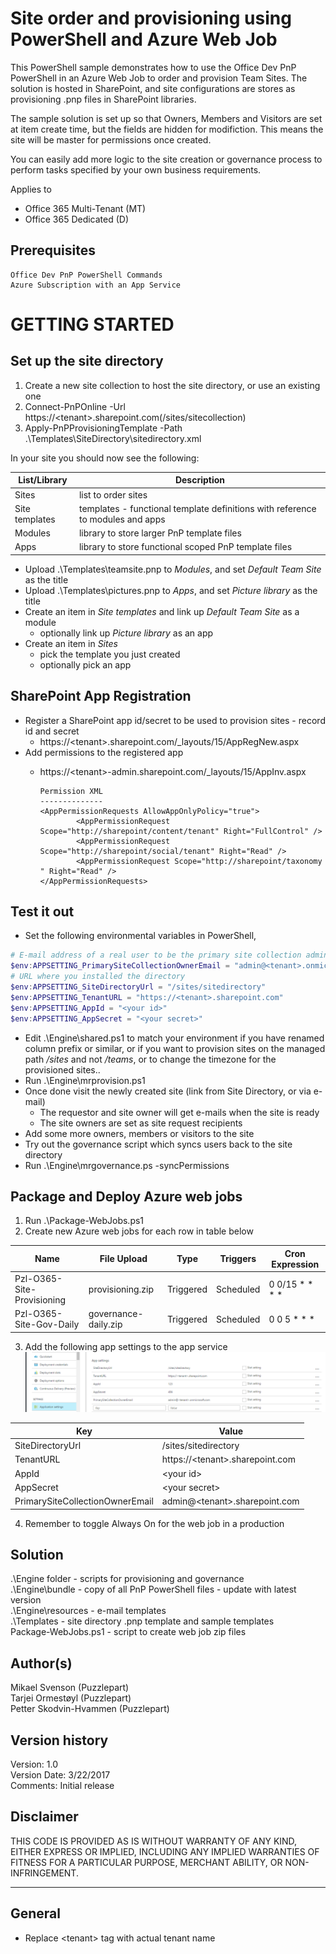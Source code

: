 # Site order and provisioning using PowerShell and Azure Web Job

This PowerShell sample demonstrates how to use the Office Dev PnP PowerShell in an Azure Web Job
to order and provision Team Sites. The solution is hosted in SharePoint, and site configurations
are stores as provisioning .pnp files in SharePoint libraries.

The sample solution is set up so that Owners, Members and Visitors are set at item create time, but the fields are hidden for modifiction. This means the site will be master for permissions once created.

You can easily add more logic to the site creation or governance process to perform tasks specified by your own business requirements.


Applies to


- Office 365 Multi-Tenant (MT)
- Office 365 Dedicated (D)

## Prerequisites ##
	Office Dev PnP PowerShell Commands
	Azure Subscription with an App Service

# GETTING STARTED ##

## Set up the site directory

1. Create a new site collection to host the site directory, or use an existing one
2. Connect-PnPOnline -Url https://&lt;tenant&gt;.sharepoint.com(/sites/sitecollection)
3. Apply-PnPProvisioningTemplate -Path .\Templates\SiteDirectory\sitedirectory.xml

In your site you should now see the following:

List/Library | Description
--- | ---
Sites | list to order sites
Site templates | templates - functional template definitions with reference to modules and apps
Modules | library to store larger PnP template files
Apps |library to store functional scoped PnP template files

* Upload .\Templates\teamsite.pnp to *Modules*, and set *Default Team Site* as the title
* Upload .\Templates\pictures.pnp to *Apps*, and set *Picture library* as the title
* Create an item in *Site templates* and link up *Default Team Site* as a module
  * optionally link up *Picture library* as an app
* Create an item in *Sites*
  * pick the template you just created
  * optionally pick an app

## SharePoint App Registration

* Register a SharePoint app id/secret to be used to provision sites - record id and secret
  * https://&lt;tenant&gt;.sharepoint.com/_layouts/15/AppRegNew.aspx
* Add permissions to the registered app
  * https://&lt;tenant&gt;-admin.sharepoint.com/_layouts/15/AppInv.aspx

        Permission XML
        --------------
        <AppPermissionRequests AllowAppOnlyPolicy="true">
                <AppPermissionRequest Scope="http://sharepoint/content/tenant" Right="FullControl" />
                <AppPermissionRequest Scope="http://sharepoint/social/tenant" Right="Read" />
                <AppPermissionRequest Scope="http://sharepoint/taxonomy " Right="Read" />
        </AppPermissionRequests>

## Test it out

* Set the following environmental variables in PowerShell, 

```powershell
# E-mail address of a real user to be the primary site collection administrator
$env:APPSETTING_PrimarySiteCollectionOwnerEmail = "admin@<tenant>.onmicrosoft.com" 
# URL where you installed the directory
$env:APPSETTING_SiteDirectoryUrl = "/sites/sitedirectory"
$env:APPSETTING_TenantURL = "https://<tenant>.sharepoint.com"
$env:APPSETTING_AppId = "<your id>"
$env:APPSETTING_AppSecret = "<your secret>"
```

* Edit .\Engine\shared.ps1 to match your environment if you have renamed column prefix or similar, or if you want to provision sites on the managed path */sites* and not */teams*, or to change the timezone for the provisioned sites..
* Run .\Engine\mrprovision.ps1
* Once done visit the newly created site (link from Site Directory, or via e-mail)
	* The requestor and site owner will get e-mails when the site is ready
	* The site owners are set as site request recipients
* Add some more owners, members or visitors to the site
* Try out the governance script which syncs users back to the site directory
* Run .\Engine\mrgovernance.ps -syncPermissions

## Package and Deploy Azure web jobs

1. Run .\Package-WebJobs.ps1
2. Create new Azure web jobs for each row in table below

| Name                        | File Upload            | Type      | Triggers  | Cron Expression |
--------------------------- | ---------------------- | --------- | --------- | ---------------  |
| Pzl-O365-Site-Provisioning | provisioning.zip       | Triggered | Scheduled | 0 0/15 * * * *  |
| Pzl-O365-Site-Gov-Daily    | governance-daily.zip   | Triggered | Scheduled | 0 0 5 * * *     |

3. Add the following app settings to the app service
![app settings](azure-webjob.png)

Key | Value
--- | ---
SiteDirectoryUrl | /sites/sitedirectory
TenantURL | https://&lt;tenant&gt;.sharepoint.com
AppId | &lt;your id&gt;
AppSecret | &lt;your secret&gt;
PrimarySiteCollectionOwnerEmail | admin@&lt;tenant&gt;.sharepoint.com

4. Remember to toggle Always On for the web job in a production

## Solution
.\Engine folder - scripts for provisioning and governance</br>
.\Engine\bundle - copy of all PnP PowerShell files - update with latest version</br>
.\Engine\resources - e-mail templates</br>
.\Templates - site directory .pnp template and sample templates</br>
Package-WebJobs.ps1 - script to create web job zip files</br>

## Author(s)
Mikael Svenson (Puzzlepart)</br>
Tarjei Ormestøyl (Puzzlepart)</br>
Petter Skodvin-Hvammen (Puzzlepart)</br>

## Version history ##
Version:	1.0	</br>
Version	Date:  3/22/2017<br>
Comments:		Initial release</br>


## **Disclaimer** 
THIS CODE IS PROVIDED AS IS WITHOUT WARRANTY OF ANY KIND, EITHER EXPRESS OR IMPLIED, INCLUDING ANY IMPLIED WARRANTIES OF FITNESS FOR A PARTICULAR PURPOSE, MERCHANT ABILITY, OR NON-INFRINGEMENT.
________________________________________
## General ##
- Replace &lt;tenant&gt; tag with actual tenant name



